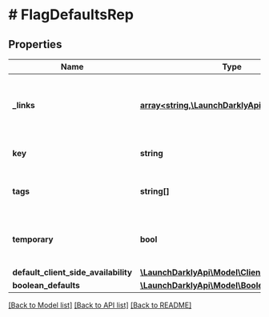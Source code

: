 # # FlagDefaultsRep

## Properties

Name | Type | Description | Notes
------------ | ------------- | ------------- | -------------
**_links** | [**array<string,\LaunchDarklyApi\Model\Link>**](Link.md) | The location and content type of related resources | [optional]
**key** | **string** | A unique key for the flag default | [optional]
**tags** | **string[]** | A list of default tags for each flag | [optional]
**temporary** | **bool** | Whether the flag should be temporary by default | [optional]
**default_client_side_availability** | [**\LaunchDarklyApi\Model\ClientSideAvailability**](ClientSideAvailability.md) |  | [optional]
**boolean_defaults** | [**\LaunchDarklyApi\Model\BooleanDefaults**](BooleanDefaults.md) |  | [optional]

[[Back to Model list]](../../README.md#models) [[Back to API list]](../../README.md#endpoints) [[Back to README]](../../README.md)
